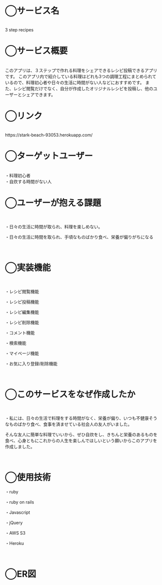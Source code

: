 <h1>◯サービス名</h1>
<br>
3 step recipes
<br>
<h1>◯サービス概要</h1>
<br>
  このアプリは、３ステップで作れる料理をシェアできるレシピ投稿できるアプリです。
このアプリ内で紹介している料理はどれも3つの調理工程にまとめられているので、料理初心者や日々の生活に時間がない人などにおすすめです。
また、レシピ閲覧だけでなく、自分が作成したオリジナルレシピを投稿し、他のユーザーとシェアできます。
<br>
<h1>◯リンク</h1>
<br>
https://stark-beach-93053.herokuapp.com/
<br>
<h1>◯ターゲットユーザー</h1>
<br>
・料理初心者
<br>
・自炊する時間がない人
<br>
<h1>◯ユーザーが抱える課題</h1>
<br>
<p>・日々の生活に時間が取られ、料理を楽しめない。</p>
<p>・日々の生活に時間を取られ、手頃なものばかり食べ、栄養が偏りがちになる</p>
<br>
<h1>◯実装機能</h1>
<br>
<p>・レシピ閲覧機能</p>
<p>・レシピ投稿機能</p>
<p>・レシピ編集機能</p>
<p>・レシピ削除機能</p>
<p>・コメント機能</p>
<p>・検索機能</p>
<p>・マイページ機能</p>
<p>・お気に入り登録/削除機能</p>
<br>
<h1>◯このサービスをなぜ作成したか</h1>
<br>
<p>・私には、日々の生活で料理をする時間がなく、栄養が偏り、いつも不健康そうなものばかり食べ、食事を済ませている社会人の友人がいました。</p>
<p>そんな友人に簡単な料理でいいから、ぜひ自炊をし、きちんと栄養のあるものを食べ、心身ともにこれからの人生を楽しんでほしいという願いからこのアプリを作成しました。
</p>
<br>
<h1>◯使用技術</h1>
<p>・ruby</p>
<p>・ruby on rails</p>
<p>・Javascript</p>
<p>・jQuery</p>
<p>・AWS S3</p>
<p>・Heroku</p>
<br>
<h1>◯ER図</h1>
